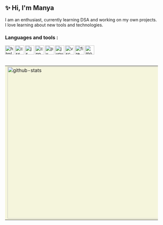 ## ✨ Hi, I'm Manya
I am an enthusiast, currently learning DSA and working on my own projects. <br />
I love learning about new tools and technologies.
<br />
### Languages and tools : 
<link rel="stylesheet" href="https://cdn.jsdelivr.net/gh/devicons/devicon@latest/devicon.min.css">
<img align="left" alt="html" width="30px" src="https://cdn.jsdelivr.net/gh/devicons/devicon/icons/html5/html5-original.svg">
<img align="left" alt="css" width="30px" src="https://cdn.jsdelivr.net/gh/devicons/devicon/icons/css3/css3-original.svg">
<img align="left" alt="js" width="30px" src="https://cdn.jsdelivr.net/gh/devicons/devicon/icons/javascript/javascript-original.svg">
<img align="left" alt="cpp" width="30px" src="https://cdn.jsdelivr.net/gh/devicons/devicon/icons/cplusplus/cplusplus-original.svg">
<img align="left" alt="py" width="30px" src="https://cdn.jsdelivr.net/gh/devicons/devicon/icons/python/python-original.svg">
<img align="left" alt="jupy" width="30px" src="https://cdn.jsdelivr.net/gh/devicons/devicon/icons/jupyter/jupyter-original.svg">
<img align="left" alt="vsc" width="30px" src="https://cdn.jsdelivr.net/gh/devicons/devicon/icons/vscode/vscode-original.svg">
<img align="left" alt="fire" width="30px" src="https://cdn.jsdelivr.net/gh/devicons/devicon/icons/firebase/firebase-plain.svg">
<img align="left" alt="mongo" width="30px" src="https://cdn.jsdelivr.net/gh/devicons/devicon/icons/mongodb/mongodb-original.svg">
<br />
<br />
<br />
<table style="background-color:#F5F5DC">
  <tr>
    <td valign="top"><img class="img" width="500" alt="github-stats" src="https://github-readme-stats.vercel.app/api?username=ranimanya&show_icons=true&hide_border=true&theme=transparent" /></td>
    <td valign="top"><img class="img" width="400" alt="lang-top" src="https://github-readme-stats.vercel.app/api/top-langs/?username=ranimanya&show_icons=true&layout=compact&hide_border=true&theme=transparent" /></td>
  </tr>
</table>
<!--
**ranimanya/ranimanya** is a ✨ _special_ ✨ repository because its `README.md` (this file) appears on your GitHub profile.

Here are some ideas to get you started:

- 🔭 I’m currently working on ...
- 🌱 I’m currently learning ...
- 👯 I’m looking to collaborate on ...
- 🤔 I’m looking for help with ...
- 💬 Ask me about ...
- 📫 How to reach me: ...
- 😄 Pronouns: ...
- ⚡ Fun fact: ...
-->
